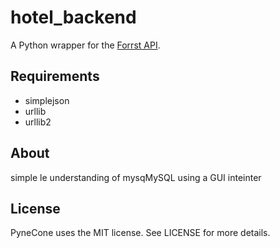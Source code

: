 # hotel_backend

A Python wrapper for the [Forrst API](http://forrst.com/api).

## Requirements

* simplejson
* urllib
* urllib2

## About
simple le understanding of mysqMySQL using a GUI inteinter

## License
PyneCone uses the MIT license. See LICENSE for more details.
